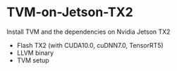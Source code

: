 # TVM-on-Jetson-TX2
Install TVM and the dependencies on Nvidia Jetson TX2
* Flash TX2 (with CUDA10.0, cuDNN7.0, TensorRT5)
* LLVM binary
* TVM setup
